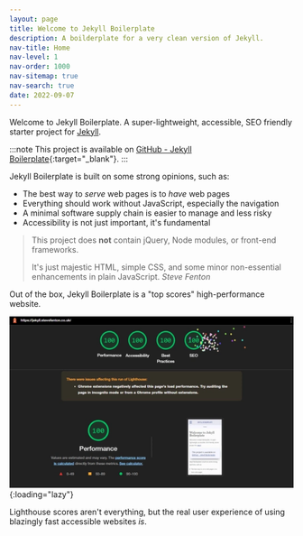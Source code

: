 ```yaml
---
layout: page
title: Welcome to Jekyll Boilerplate
description: A boilderplate for a very clean version of Jekyll.
nav-title: Home
nav-level: 1
nav-order: 1000
nav-sitemap: true
nav-search: true
date: 2022-09-07
---
```


Welcome to Jekyll Boilerplate. A super-lightweight, accessible, SEO friendly starter project for [Jekyll](https://jekyllrb.com/).

:::note
This project is available on [GitHub - Jekyll Boilerplate](https://github.com/Steve-Fenton/jekyll-boilerplate){:target="_blank"}.
:::

Jekyll Boilerplate is built on some strong opinions, such as:

- The best way to *serve* web pages is to *have* web pages
- Everything should work without JavaScript, especially the navigation
- A minimal software supply chain is easier to manage and less risky
- Accessibility is not just important, it's fundamental

> This project does **not** contain jQuery, Node modules, or front-end frameworks.
>
> It's just majestic HTML, simple CSS, and some minor non-essential enhancements in plain JavaScript. <cite>Steve Fenton</cite>

Out of the box, Jekyll Boilerplate is a "top scores" high-performance website.

![Jekyll Boilerplate lighthouse score of 100 in performance, accessibility, SEO, and best practices](/assets/img/lighthouse-scores.webp){:loading="lazy"}

Lighthouse scores aren't everything, but the real user experience of using blazingly fast accessible websites *is*.
